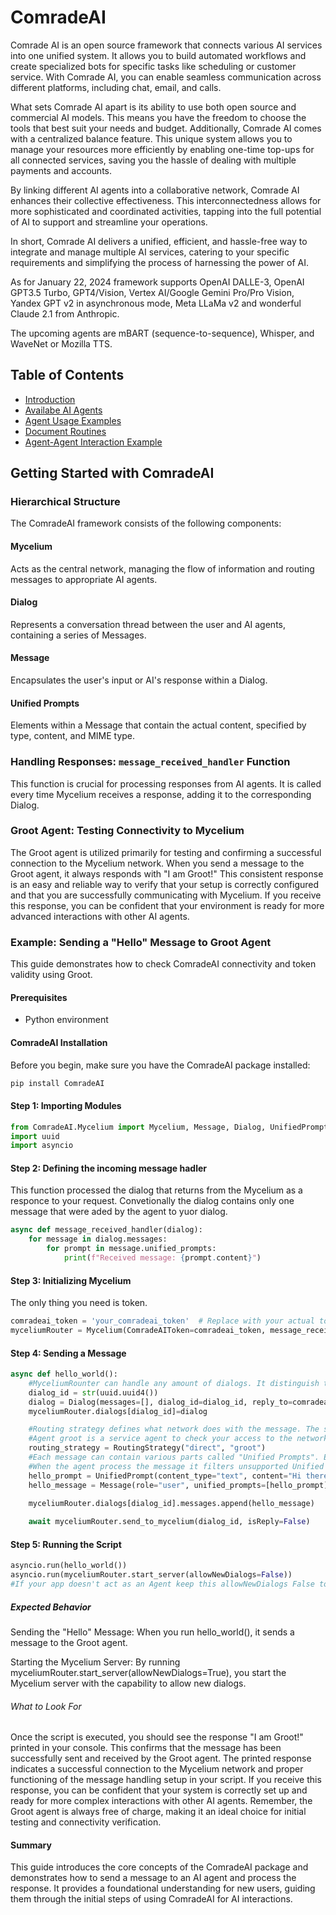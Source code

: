 # ComradeAI
Comrade AI is an open source framework that connects various AI services into one unified system. It allows you to build automated workflows and create specialized bots for specific tasks like scheduling or customer service. With Comrade AI, you can enable seamless communication across different platforms, including chat, email, and calls.

What sets Comrade AI apart is its ability to use both open source and commercial AI models. This means you have the freedom to choose the tools that best suit your needs and budget. Additionally, Comrade AI comes with a centralized balance feature. This unique system allows you to manage your resources more efficiently by enabling one-time top-ups for all connected services, saving you the hassle of dealing with multiple payments and accounts.

By linking different AI agents into a collaborative network, Comrade AI enhances their collective effectiveness. This interconnectedness allows for more sophisticated and coordinated activities, tapping into the full potential of AI to support and streamline your operations.

In short, Comrade AI delivers a unified, efficient, and hassle-free way to integrate and manage multiple AI services, catering to your specific requirements and simplifying the process of harnessing the power of AI.

As for January 22, 2024 framework supports OpenAI DALLE-3, OpenAI GPT3.5 Turbo, GPT4/Vision, Vertex AI/Google Gemini Pro/Pro Vision, Yandex GPT v2 in asynchronous mode, Meta LLaMa v2 and wonderful Claude 2.1 from Anthropic.

The upcoming agents are mBART (sequence-to-sequence), Whisper, and WaveNet or Mozilla TTS.

## Table of Contents
- [Introduction](README.md)
- [Availabe AI Agents](docs/Agents.md)
- [Agent Usage Examples](docs/AgentExamples.md)
- [Document Routines](docs/DocumentRoutines.md)
- [Agent-Agent Interaction Example](docs/AgentAgentInteractions.md)


## Getting Started with ComradeAI

### Hierarchical Structure
The ComradeAI framework consists of the following components:

#### Mycelium
Acts as the central network, managing the flow of information and routing messages to appropriate AI agents.

#### Dialog
Represents a conversation thread between the user and AI agents, containing a series of Messages.

#### Message
Encapsulates the user's input or AI's response within a Dialog.

#### Unified Prompts
Elements within a Message that contain the actual content, specified by type, content, and MIME type.

### Handling Responses: `message_received_handler` Function
This function is crucial for processing responses from AI agents. It is called every time Mycelium receives a response, adding it to the corresponding Dialog.

### Groot Agent: Testing Connectivity to Mycelium
The Groot agent is utilized primarily for testing and confirming a successful connection to the Mycelium network. When you send a message to the Groot agent, it always responds with "I am Groot!" This consistent response is an easy and reliable way to verify that your setup is correctly configured and that you are successfully communicating with Mycelium. If you receive this response, you can be confident that your environment is ready for more advanced interactions with other AI agents.

### Example: Sending a "Hello" Message to Groot Agent

This guide demonstrates how to check ComradeAI connectivity and token validity using Groot.

#### Prerequisites

- Python environment

#### ComradeAI Installation
Before you begin, make sure you have the ComradeAI package installed:

```bash
pip install ComradeAI

```

#### Step 1: Importing Modules
```python
from ComradeAI.Mycelium import Mycelium, Message, Dialog, UnifiedPrompt, RoutingStrategy
import uuid
import asyncio
```

#### Step 2: Defining the incoming message hadler
This function processed the dialog that returns from the Mycelium as a responce to your request. Convetionally the dialog contains only one message that were aded by the agent to yuor dialog.
```python
async def message_received_handler(dialog):
    for message in dialog.messages:
        for prompt in message.unified_prompts:
            print(f"Received message: {prompt.content}")
```

#### Step 3: Initializing Mycelium
The only thing you need is token. 
```python
comradeai_token = 'your_comradeai_token'  # Replace with your actual token
myceliumRouter = Mycelium(ComradeAIToken=comradeai_token, message_received_callback=message_received_handler, dialogs={})
```

#### Step 4: Sending a Message
```python
async def hello_world():
    #MyceliumRounter can handle any amount of dialogs. It distinguish them by unique ids.
    dialog_id = str(uuid.uuid4())
    dialog = Dialog(messages=[], dialog_id=dialog_id, reply_to=comradeai_token)
    myceliumRouter.dialogs[dialog_id]=dialog

    #Routing strategy defines what network does with the message. The simples strategy is "direct" when you specify the agent you want to process your dialog.
    #Agent groot is a service agent to check your access to the network.
    routing_strategy = RoutingStrategy("direct", "groot")
    #Each message can contain various parts called "Unified Prompts". Each part can be text, image, url, and others.
    #When the agent process the message it filters unsupported Unified Prompts types.
    hello_prompt = UnifiedPrompt(content_type="text", content="Hi there!", mime_type="text/plain")
    hello_message = Message(role="user", unified_prompts=[hello_prompt], routingStrategy=routing_strategy)
    
    myceliumRouter.dialogs[dialog_id].messages.append(hello_message)

    await myceliumRouter.send_to_mycelium(dialog_id, isReply=False)
```

#### Step 5: Running the Script
```python
asyncio.run(hello_world())
asyncio.run(myceliumRouter.start_server(allowNewDialogs=False))
#If your app doesn't act as an Agent keep this allowNewDialogs False to avoid any possible SPAM from other network participants.
```

##### Expected Behavior
Sending the "Hello" Message: When you run hello_world(), it sends a message to the Groot agent.

Starting the Mycelium Server: By running myceliumRouter.start_server(allowNewDialogs=True), you start the Mycelium server with the capability to allow new dialogs.

###### What to Look For
Once the script is executed, you should see the response "I am Groot!" printed in your console. This confirms that the message has been successfully sent and received by the Groot agent.
The printed response indicates a successful connection to the Mycelium network and proper functioning of the message handling setup in your script.
If you receive this response, you can be confident that your system is correctly set up and ready for more complex interactions with other AI agents.
Remember, the Groot agent is always free of charge, making it an ideal choice for initial testing and connectivity verification.

#### Summary
This guide introduces the core concepts of the ComradeAI package and demonstrates how to send a message to an AI agent and process the response. It provides a foundational understanding for new users, guiding them through the initial steps of using ComradeAI for AI interactions.